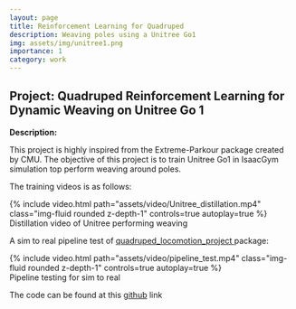 ```yaml
---
layout: page
title: Reinforcement Learning for Quadruped
description: Weaving poles using a Unitree Go1
img: assets/img/unitree1.png
importance: 1
category: work
---
```


## Project: Quadruped Reinforcement Learning for Dynamic Weaving on Unitree Go 1

**Description:**

This project is highly inspired from the Extreme-Parkour package created by CMU. The objective of this project is to train Unitree Go1 in IsaacGym simulation top perform weaving around poles. 

The training videos is as follows:

<div class="row">
    <div class="col-sm mt-3 mt-md-0">
        {% include video.html path="assets/video/Unitree_distillation.mp4" class="img-fluid rounded z-depth-1" controls=true autoplay=true %}
    </div>
</div>

<div class="caption">
    Distillation video of Unitree performing weaving
</div>


A sim to real pipeline test of [quadruped_locomotion_project
](https://github.com/muye1202/quadruped_locomotion_project) package:

<div class="row">
    <div class="col-sm mt-3 mt-md-0">
        {% include video.html path="assets/video/pipeline_test.mp4" class="img-fluid rounded z-depth-1" controls=true autoplay=true %}
    </div>
</div>

<div class="caption">
    Pipeline testing for sim to real
</div>



The code can be found at this [github](https://github.com/sdalal1/) link 
